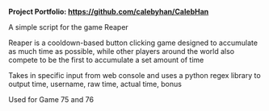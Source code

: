 **Project Portfolio: https://github.com/calebyhan/CalebHan** 

A simple script for the game Reaper

Reaper is a cooldown-based button clicking game designed to accumulate as much time as possible, while other players around the world also compete to be the first to accumulate a set amount of time

Takes in specific input from web console and uses a python regex library to output time, username, raw time, actual time, bonus

Used for Game 75 and 76
